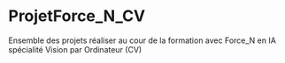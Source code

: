 # ProjetForce_N_CV
Ensemble des projets réaliser au cour de la formation avec Force_N en IA spécialité Vision par Ordinateur (CV)
